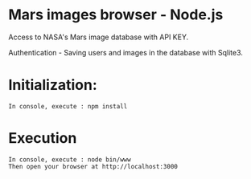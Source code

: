 # Mars images browser - Node.js

Access to NASA's Mars image database with API KEY.

Authentication - Saving users and images in the database with Sqlite3.

# Initialization:
```
In console, execute : npm install
```
# Execution
```
In console, execute : node bin/www
Then open your browser at http://localhost:3000
```
